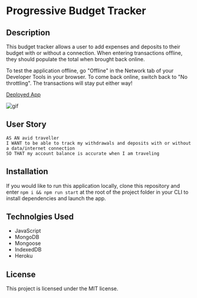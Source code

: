 # Progressive Budget Tracker

## Description
This budget tracker allows a user to add expenses and deposits to their budget with or without a connection. When entering transactions offline, they should populate the total when brought back online.

To test the application offline, go "Offline" in the Network tab of your Developer Tools in your browser. To come back online, switch back to "No throttling". The transactions will stay put either way!

[Deployed App](https://progressive-budget-mw.herokuapp.com/)

![gif](./assets/progressive-budget.gif)

## User Story
```
AS AN avid traveller
I WANT to be able to track my withdrawals and deposits with or without a data/internet connection
SO THAT my account balance is accurate when I am traveling
```

## Installation
If you would like to run this application locally, clone this repository and enter `npm i && npm run start` at the root of the project folder in your CLI to install dependencies and launch the app. 

## Technolgies Used
- JavaScript
- MongoDB
- Mongoose
- IndexedDB
- Heroku

## License
This project is licensed under the MIT license.